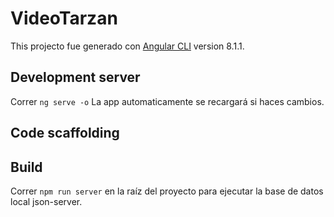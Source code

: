 # VideoTarzan

This projecto fue generado con  [Angular CLI](https://github.com/angular/angular-cli) version 8.1.1.

## Development server

Correr `ng serve -o` La app automaticamente se recargará si haces cambios.

## Code scaffolding


## Build

Correr `npm run server` en la raíz del proyecto para ejecutar la base de datos local json-server.

